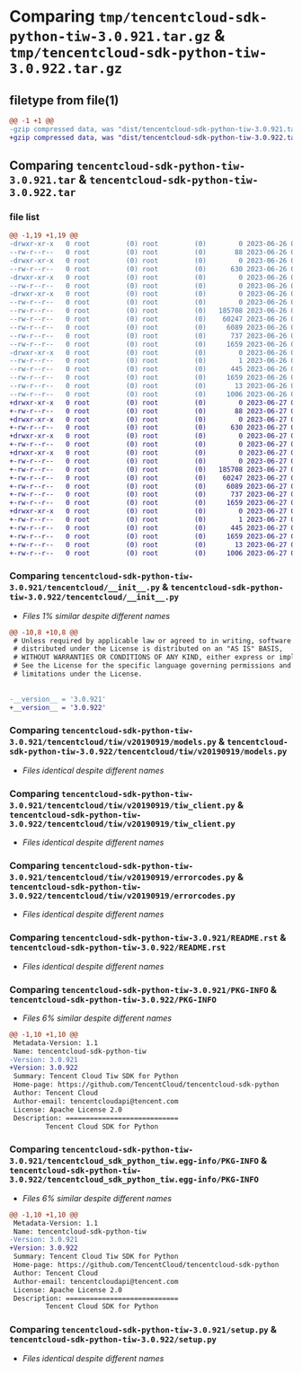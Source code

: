 # Comparing `tmp/tencentcloud-sdk-python-tiw-3.0.921.tar.gz` & `tmp/tencentcloud-sdk-python-tiw-3.0.922.tar.gz`

## filetype from file(1)

```diff
@@ -1 +1 @@
-gzip compressed data, was "dist/tencentcloud-sdk-python-tiw-3.0.921.tar", last modified: Mon Jun 26 00:35:24 2023, max compression
+gzip compressed data, was "dist/tencentcloud-sdk-python-tiw-3.0.922.tar", last modified: Tue Jun 27 00:35:42 2023, max compression
```

## Comparing `tencentcloud-sdk-python-tiw-3.0.921.tar` & `tencentcloud-sdk-python-tiw-3.0.922.tar`

### file list

```diff
@@ -1,19 +1,19 @@
-drwxr-xr-x   0 root         (0) root         (0)        0 2023-06-26 00:35:24.000000 tencentcloud-sdk-python-tiw-3.0.921/
--rw-r--r--   0 root         (0) root         (0)       88 2023-06-26 00:35:24.000000 tencentcloud-sdk-python-tiw-3.0.921/setup.cfg
-drwxr-xr-x   0 root         (0) root         (0)        0 2023-06-26 00:35:24.000000 tencentcloud-sdk-python-tiw-3.0.921/tencentcloud/
--rw-r--r--   0 root         (0) root         (0)      630 2023-06-26 00:35:23.000000 tencentcloud-sdk-python-tiw-3.0.921/tencentcloud/__init__.py
-drwxr-xr-x   0 root         (0) root         (0)        0 2023-06-26 00:35:24.000000 tencentcloud-sdk-python-tiw-3.0.921/tencentcloud/tiw/
--rw-r--r--   0 root         (0) root         (0)        0 2023-06-26 00:35:23.000000 tencentcloud-sdk-python-tiw-3.0.921/tencentcloud/tiw/__init__.py
-drwxr-xr-x   0 root         (0) root         (0)        0 2023-06-26 00:35:24.000000 tencentcloud-sdk-python-tiw-3.0.921/tencentcloud/tiw/v20190919/
--rw-r--r--   0 root         (0) root         (0)        0 2023-06-26 00:35:23.000000 tencentcloud-sdk-python-tiw-3.0.921/tencentcloud/tiw/v20190919/__init__.py
--rw-r--r--   0 root         (0) root         (0)   185708 2023-06-26 00:35:23.000000 tencentcloud-sdk-python-tiw-3.0.921/tencentcloud/tiw/v20190919/models.py
--rw-r--r--   0 root         (0) root         (0)    60247 2023-06-26 00:35:23.000000 tencentcloud-sdk-python-tiw-3.0.921/tencentcloud/tiw/v20190919/tiw_client.py
--rw-r--r--   0 root         (0) root         (0)     6089 2023-06-26 00:35:23.000000 tencentcloud-sdk-python-tiw-3.0.921/tencentcloud/tiw/v20190919/errorcodes.py
--rw-r--r--   0 root         (0) root         (0)      737 2023-06-26 00:35:23.000000 tencentcloud-sdk-python-tiw-3.0.921/README.rst
--rw-r--r--   0 root         (0) root         (0)     1659 2023-06-26 00:35:24.000000 tencentcloud-sdk-python-tiw-3.0.921/PKG-INFO
-drwxr-xr-x   0 root         (0) root         (0)        0 2023-06-26 00:35:24.000000 tencentcloud-sdk-python-tiw-3.0.921/tencentcloud_sdk_python_tiw.egg-info/
--rw-r--r--   0 root         (0) root         (0)        1 2023-06-26 00:35:24.000000 tencentcloud-sdk-python-tiw-3.0.921/tencentcloud_sdk_python_tiw.egg-info/dependency_links.txt
--rw-r--r--   0 root         (0) root         (0)      445 2023-06-26 00:35:24.000000 tencentcloud-sdk-python-tiw-3.0.921/tencentcloud_sdk_python_tiw.egg-info/SOURCES.txt
--rw-r--r--   0 root         (0) root         (0)     1659 2023-06-26 00:35:24.000000 tencentcloud-sdk-python-tiw-3.0.921/tencentcloud_sdk_python_tiw.egg-info/PKG-INFO
--rw-r--r--   0 root         (0) root         (0)       13 2023-06-26 00:35:24.000000 tencentcloud-sdk-python-tiw-3.0.921/tencentcloud_sdk_python_tiw.egg-info/top_level.txt
--rw-r--r--   0 root         (0) root         (0)     1006 2023-06-26 00:35:23.000000 tencentcloud-sdk-python-tiw-3.0.921/setup.py
+drwxr-xr-x   0 root         (0) root         (0)        0 2023-06-27 00:35:42.000000 tencentcloud-sdk-python-tiw-3.0.922/
+-rw-r--r--   0 root         (0) root         (0)       88 2023-06-27 00:35:42.000000 tencentcloud-sdk-python-tiw-3.0.922/setup.cfg
+drwxr-xr-x   0 root         (0) root         (0)        0 2023-06-27 00:35:42.000000 tencentcloud-sdk-python-tiw-3.0.922/tencentcloud/
+-rw-r--r--   0 root         (0) root         (0)      630 2023-06-27 00:35:41.000000 tencentcloud-sdk-python-tiw-3.0.922/tencentcloud/__init__.py
+drwxr-xr-x   0 root         (0) root         (0)        0 2023-06-27 00:35:42.000000 tencentcloud-sdk-python-tiw-3.0.922/tencentcloud/tiw/
+-rw-r--r--   0 root         (0) root         (0)        0 2023-06-27 00:35:41.000000 tencentcloud-sdk-python-tiw-3.0.922/tencentcloud/tiw/__init__.py
+drwxr-xr-x   0 root         (0) root         (0)        0 2023-06-27 00:35:42.000000 tencentcloud-sdk-python-tiw-3.0.922/tencentcloud/tiw/v20190919/
+-rw-r--r--   0 root         (0) root         (0)        0 2023-06-27 00:35:41.000000 tencentcloud-sdk-python-tiw-3.0.922/tencentcloud/tiw/v20190919/__init__.py
+-rw-r--r--   0 root         (0) root         (0)   185708 2023-06-27 00:35:41.000000 tencentcloud-sdk-python-tiw-3.0.922/tencentcloud/tiw/v20190919/models.py
+-rw-r--r--   0 root         (0) root         (0)    60247 2023-06-27 00:35:41.000000 tencentcloud-sdk-python-tiw-3.0.922/tencentcloud/tiw/v20190919/tiw_client.py
+-rw-r--r--   0 root         (0) root         (0)     6089 2023-06-27 00:35:41.000000 tencentcloud-sdk-python-tiw-3.0.922/tencentcloud/tiw/v20190919/errorcodes.py
+-rw-r--r--   0 root         (0) root         (0)      737 2023-06-27 00:35:41.000000 tencentcloud-sdk-python-tiw-3.0.922/README.rst
+-rw-r--r--   0 root         (0) root         (0)     1659 2023-06-27 00:35:42.000000 tencentcloud-sdk-python-tiw-3.0.922/PKG-INFO
+drwxr-xr-x   0 root         (0) root         (0)        0 2023-06-27 00:35:42.000000 tencentcloud-sdk-python-tiw-3.0.922/tencentcloud_sdk_python_tiw.egg-info/
+-rw-r--r--   0 root         (0) root         (0)        1 2023-06-27 00:35:42.000000 tencentcloud-sdk-python-tiw-3.0.922/tencentcloud_sdk_python_tiw.egg-info/dependency_links.txt
+-rw-r--r--   0 root         (0) root         (0)      445 2023-06-27 00:35:42.000000 tencentcloud-sdk-python-tiw-3.0.922/tencentcloud_sdk_python_tiw.egg-info/SOURCES.txt
+-rw-r--r--   0 root         (0) root         (0)     1659 2023-06-27 00:35:42.000000 tencentcloud-sdk-python-tiw-3.0.922/tencentcloud_sdk_python_tiw.egg-info/PKG-INFO
+-rw-r--r--   0 root         (0) root         (0)       13 2023-06-27 00:35:42.000000 tencentcloud-sdk-python-tiw-3.0.922/tencentcloud_sdk_python_tiw.egg-info/top_level.txt
+-rw-r--r--   0 root         (0) root         (0)     1006 2023-06-27 00:35:41.000000 tencentcloud-sdk-python-tiw-3.0.922/setup.py
```

### Comparing `tencentcloud-sdk-python-tiw-3.0.921/tencentcloud/__init__.py` & `tencentcloud-sdk-python-tiw-3.0.922/tencentcloud/__init__.py`

 * *Files 1% similar despite different names*

```diff
@@ -10,8 +10,8 @@
 # Unless required by applicable law or agreed to in writing, software
 # distributed under the License is distributed on an "AS IS" BASIS,
 # WITHOUT WARRANTIES OR CONDITIONS OF ANY KIND, either express or implied.
 # See the License for the specific language governing permissions and
 # limitations under the License.
 
 
-__version__ = '3.0.921'
+__version__ = '3.0.922'
```

### Comparing `tencentcloud-sdk-python-tiw-3.0.921/tencentcloud/tiw/v20190919/models.py` & `tencentcloud-sdk-python-tiw-3.0.922/tencentcloud/tiw/v20190919/models.py`

 * *Files identical despite different names*

### Comparing `tencentcloud-sdk-python-tiw-3.0.921/tencentcloud/tiw/v20190919/tiw_client.py` & `tencentcloud-sdk-python-tiw-3.0.922/tencentcloud/tiw/v20190919/tiw_client.py`

 * *Files identical despite different names*

### Comparing `tencentcloud-sdk-python-tiw-3.0.921/tencentcloud/tiw/v20190919/errorcodes.py` & `tencentcloud-sdk-python-tiw-3.0.922/tencentcloud/tiw/v20190919/errorcodes.py`

 * *Files identical despite different names*

### Comparing `tencentcloud-sdk-python-tiw-3.0.921/README.rst` & `tencentcloud-sdk-python-tiw-3.0.922/README.rst`

 * *Files identical despite different names*

### Comparing `tencentcloud-sdk-python-tiw-3.0.921/PKG-INFO` & `tencentcloud-sdk-python-tiw-3.0.922/PKG-INFO`

 * *Files 6% similar despite different names*

```diff
@@ -1,10 +1,10 @@
 Metadata-Version: 1.1
 Name: tencentcloud-sdk-python-tiw
-Version: 3.0.921
+Version: 3.0.922
 Summary: Tencent Cloud Tiw SDK for Python
 Home-page: https://github.com/TencentCloud/tencentcloud-sdk-python
 Author: Tencent Cloud
 Author-email: tencentcloudapi@tencent.com
 License: Apache License 2.0
 Description: ============================
         Tencent Cloud SDK for Python
```

### Comparing `tencentcloud-sdk-python-tiw-3.0.921/tencentcloud_sdk_python_tiw.egg-info/PKG-INFO` & `tencentcloud-sdk-python-tiw-3.0.922/tencentcloud_sdk_python_tiw.egg-info/PKG-INFO`

 * *Files 6% similar despite different names*

```diff
@@ -1,10 +1,10 @@
 Metadata-Version: 1.1
 Name: tencentcloud-sdk-python-tiw
-Version: 3.0.921
+Version: 3.0.922
 Summary: Tencent Cloud Tiw SDK for Python
 Home-page: https://github.com/TencentCloud/tencentcloud-sdk-python
 Author: Tencent Cloud
 Author-email: tencentcloudapi@tencent.com
 License: Apache License 2.0
 Description: ============================
         Tencent Cloud SDK for Python
```

### Comparing `tencentcloud-sdk-python-tiw-3.0.921/setup.py` & `tencentcloud-sdk-python-tiw-3.0.922/setup.py`

 * *Files identical despite different names*

